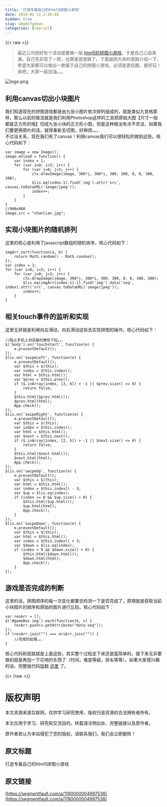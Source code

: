 ```yaml
---
title: '打造专属自己的html5拼图小游戏' 
date: 2019-02-11 2:30:49
hidden: true
slug: w8g0zfgdean
categories: [reprint]
---
```


{{< raw >}}

                    
<blockquote><p>最近公司刚好有个活动是要做一版 <a href="http://game.yangbai.me" rel="nofollow noreferrer" target="_blank">html5的拼图小游戏</a>，于是自己心血来潮，自己先实现了一把，也算是尝尝鲜了。下面就把大体的思路介绍一下，希望大家都可以做出一款属于自己的拼图小游戏，必须是更炫酷，更好玩！来吧，大家一起加油。。。</p></blockquote>
<p><span class="img-wrap"><img data-src="/img/bVu8fB" src="https://static.alili.tech/img/bVu8fB" alt="logo.png" title="logo.png" style="cursor: pointer; display: inline;"></span></p>
<h2 id="articleHeader0">利用canvas切出小块图片</h2>
<p>我们知道现在的拼图游戏都是由九张小图片依次排列组成的，就是类似九宫格那样。那么以前的做法就是我们利用Photoshop这样的工具把原始大图【尺寸一般都是正方形的哦】切成九张小块的正方形小图，但是这种做法有点不灵活，如果我们要更换图片的话，就得重新去切图，好麻烦。。。<br>不过没关系，现在我们有了canvas！利用canvas我们可以很轻松的做到这些。核心代码如下：</p>
<div class="widget-codetool" style="display:none;">
      <div class="widget-codetool--inner">
      <span class="selectCode code-tool" data-toggle="tooltip" data-placement="top" title="" data-original-title="全选"></span>
      <span type="button" class="copyCode code-tool" data-toggle="tooltip" data-placement="top" data-clipboard-text="var image = new Image();
image.onload = function() {
    var index = 1;
    for (var i=0; i<3; i++) {
        for (var j=0; j<3; j++) {
            ctx.drawImage(image, 300*j, 300*i, 300, 300, 0, 0, 300, 300);
            $lis.eq(index-1).find('img').attr('src', canvas.toDataURL('image/jpeg'));
            index++;
        }
    }
}
//900x900
image.src = &quot;shanlian.jpg&quot;;" title="" data-original-title="复制"></span>
      <span type="button" class="saveToNote code-tool" data-toggle="tooltip" data-placement="top" title="" data-original-title="放进笔记"></span>
      </div>
      </div><pre class="hljs lsl"><code>var image = new Image();
image.onload = function() {
    var index = <span class="hljs-number">1</span>;
    for (var i=<span class="hljs-number">0</span>; i&lt;<span class="hljs-number">3</span>; i++) {
        for (var j=<span class="hljs-number">0</span>; j&lt;<span class="hljs-number">3</span>; j++) {
            ctx.drawImage(image, <span class="hljs-number">300</span>*j, <span class="hljs-number">300</span>*i, <span class="hljs-number">300</span>, <span class="hljs-number">300</span>, <span class="hljs-number">0</span>, <span class="hljs-number">0</span>, <span class="hljs-number">300</span>, <span class="hljs-number">300</span>);
            $lis.eq(index<span class="hljs-number">-1</span>).find('img').attr('src', canvas.toDataURL('image/jpeg'));
            index++;
        }
    }
}
<span class="hljs-comment">//900x900</span>
image.src = <span class="hljs-string">"shanlian.jpg"</span>;</code></pre>
<h2 id="articleHeader1">实现小块图片的随机排列</h2>
<p>这里的核心是利用了javascript数组的随机排序，核心代码如下：</p>
<div class="widget-codetool" style="display:none;">
      <div class="widget-codetool--inner">
      <span class="selectCode code-tool" data-toggle="tooltip" data-placement="top" title="" data-original-title="全选"></span>
      <span type="button" class="copyCode code-tool" data-toggle="tooltip" data-placement="top" data-clipboard-text="imgArr.sort(function(a, b) {
    return Math.random() - Math.random();
});
var index = 1;
for (var i=0; i<3; i++) {
    for (var j=0; j<3; j++) {
        ctx.drawImage(image, 300*j, 300*i, 300, 300, 0, 0, 300, 300);
        $lis.eq(imgArr[index-1]-1).find('img').data('seq', index).attr('src', canvas.toDataURL('image/jpeg'));
        index++;
    }
}" title="" data-original-title="复制"></span>
      <span type="button" class="saveToNote code-tool" data-toggle="tooltip" data-placement="top" title="" data-original-title="放进笔记"></span>
      </div>
      </div><pre class="hljs perl"><code>imgArr.sort(function(a, b) {
    <span class="hljs-keyword">return</span> Math.random() - Math.random();
});
var <span class="hljs-keyword">index</span> = <span class="hljs-number">1</span>;
<span class="hljs-keyword">for</span> (var i=<span class="hljs-number">0</span>; i&lt;<span class="hljs-number">3</span>; i++) {
    <span class="hljs-keyword">for</span> (var j=<span class="hljs-number">0</span>; j&lt;<span class="hljs-number">3</span>; j++) {
        ctx.drawImage(image, <span class="hljs-number">300</span>*j, <span class="hljs-number">300</span>*i, <span class="hljs-number">300</span>, <span class="hljs-number">300</span>, <span class="hljs-number">0</span>, <span class="hljs-number">0</span>, <span class="hljs-number">300</span>, <span class="hljs-number">300</span>);
        $lis.e<span class="hljs-string">q(imgArr[index-1]-1)</span>.find(<span class="hljs-string">'img'</span>).data(<span class="hljs-string">'seq'</span>, <span class="hljs-keyword">index</span>).attr(<span class="hljs-string">'src'</span>, canvas.toDataURL(<span class="hljs-string">'image/jpeg'</span>));
        <span class="hljs-keyword">index</span>++;
    }
}</code></pre>
<h2 id="articleHeader2">相关touch事件的监听和实现</h2>
<p>这里无非就是利用向左滑动，向右滑动这些去实现拼图的操作。核心代码如下：</p>
<div class="widget-codetool" style="display:none;">
      <div class="widget-codetool--inner">
      <span class="selectCode code-tool" data-toggle="tooltip" data-placement="top" title="" data-original-title="全选"></span>
      <span type="button" class="copyCode code-tool" data-toggle="tooltip" data-placement="top" data-clipboard-text="//阻止手机上浏览器的弹性下拉。。。
$('body').on('touchstart', function(e) {
    e.preventDefault();
});
$lis.on('swipeLeft', function(e) {
    e.preventDefault();
    var $this = $(this);
    var index = $this.index();
    var html = $this.html();
    var $prev = $this.prev();
    if ($.inArray(index, [3, 6]) > -1 || $prev.size() <= 0) {
        return false;
    }
    $this.html($prev.html());
    $prev.html(html);
    App.check();
});
$lis.on('swipeRight', function(e) {
    e.preventDefault();
    var $this = $(this);
    var index = $this.index();
    var html = $this.html();
    var $next = $this.next();
    if ($.inArray(index, [2, 5]) > -1 || $next.size() <= 0) {
        return false;
    }
    $this.html($next.html());
    $next.html(html);
    App.check();
});
$lis.on('swipeUp', function(e) {
    e.preventDefault();
    var $this = $(this);
    var html = $this.html();
    var index = $this.index() - 3;
    var $up = $lis.eq(index);
    if (index >= 0 &amp;&amp; $up.size() > 0) {
        $this.html($up.html());
        $up.html(html);
        App.check();
    }
});
$lis.on('swipeDown', function(e) {
    e.preventDefault();
    var $this = $(this);
    var html = $this.html();
    var index = $this.index() + 3;
    var $down = $lis.eq(index);
    if (index < 9 &amp;&amp; $down.size() > 0) {
        $this.html($down.html());
        $down.html(html);
        App.check();
    }
});" title="" data-original-title="复制"></span>
      <span type="button" class="saveToNote code-tool" data-toggle="tooltip" data-placement="top" title="" data-original-title="放进笔记"></span>
      </div>
      </div><pre class="hljs php"><code><span class="hljs-comment">//阻止手机上浏览器的弹性下拉。。。</span>
$(<span class="hljs-string">'body'</span>).on(<span class="hljs-string">'touchstart'</span>, <span class="hljs-function"><span class="hljs-keyword">function</span><span class="hljs-params">(e)</span> </span>{
    e.preventDefault();
});
$lis.on(<span class="hljs-string">'swipeLeft'</span>, <span class="hljs-function"><span class="hljs-keyword">function</span><span class="hljs-params">(e)</span> </span>{
    e.preventDefault();
    <span class="hljs-keyword">var</span> <span class="hljs-keyword">$this</span> = $(this);
    <span class="hljs-keyword">var</span> index = <span class="hljs-keyword">$this</span>.index();
    <span class="hljs-keyword">var</span> html = <span class="hljs-keyword">$this</span>.html();
    <span class="hljs-keyword">var</span> $prev = <span class="hljs-keyword">$this</span>.prev();
    <span class="hljs-keyword">if</span> ($.inArray(index, [<span class="hljs-number">3</span>, <span class="hljs-number">6</span>]) &gt; <span class="hljs-number">-1</span> || $prev.size() &lt;= <span class="hljs-number">0</span>) {
        <span class="hljs-keyword">return</span> <span class="hljs-keyword">false</span>;
    }
    <span class="hljs-keyword">$this</span>.html($prev.html());
    $prev.html(html);
    App.check();
});
$lis.on(<span class="hljs-string">'swipeRight'</span>, <span class="hljs-function"><span class="hljs-keyword">function</span><span class="hljs-params">(e)</span> </span>{
    e.preventDefault();
    <span class="hljs-keyword">var</span> <span class="hljs-keyword">$this</span> = $(this);
    <span class="hljs-keyword">var</span> index = <span class="hljs-keyword">$this</span>.index();
    <span class="hljs-keyword">var</span> html = <span class="hljs-keyword">$this</span>.html();
    <span class="hljs-keyword">var</span> $next = <span class="hljs-keyword">$this</span>.next();
    <span class="hljs-keyword">if</span> ($.inArray(index, [<span class="hljs-number">2</span>, <span class="hljs-number">5</span>]) &gt; <span class="hljs-number">-1</span> || $next.size() &lt;= <span class="hljs-number">0</span>) {
        <span class="hljs-keyword">return</span> <span class="hljs-keyword">false</span>;
    }
    <span class="hljs-keyword">$this</span>.html($next.html());
    $next.html(html);
    App.check();
});
$lis.on(<span class="hljs-string">'swipeUp'</span>, <span class="hljs-function"><span class="hljs-keyword">function</span><span class="hljs-params">(e)</span> </span>{
    e.preventDefault();
    <span class="hljs-keyword">var</span> <span class="hljs-keyword">$this</span> = $(this);
    <span class="hljs-keyword">var</span> html = <span class="hljs-keyword">$this</span>.html();
    <span class="hljs-keyword">var</span> index = <span class="hljs-keyword">$this</span>.index() - <span class="hljs-number">3</span>;
    <span class="hljs-keyword">var</span> $up = $lis.eq(index);
    <span class="hljs-keyword">if</span> (index &gt;= <span class="hljs-number">0</span> &amp;&amp; $up.size() &gt; <span class="hljs-number">0</span>) {
        <span class="hljs-keyword">$this</span>.html($up.html());
        $up.html(html);
        App.check();
    }
});
$lis.on(<span class="hljs-string">'swipeDown'</span>, <span class="hljs-function"><span class="hljs-keyword">function</span><span class="hljs-params">(e)</span> </span>{
    e.preventDefault();
    <span class="hljs-keyword">var</span> <span class="hljs-keyword">$this</span> = $(this);
    <span class="hljs-keyword">var</span> html = <span class="hljs-keyword">$this</span>.html();
    <span class="hljs-keyword">var</span> index = <span class="hljs-keyword">$this</span>.index() + <span class="hljs-number">3</span>;
    <span class="hljs-keyword">var</span> $down = $lis.eq(index);
    <span class="hljs-keyword">if</span> (index &lt; <span class="hljs-number">9</span> &amp;&amp; $down.size() &gt; <span class="hljs-number">0</span>) {
        <span class="hljs-keyword">$this</span>.html($down.html());
        $down.html(html);
        App.check();
    }
});</code></pre>
<h2 id="articleHeader3">游戏是否完成的判断</h2>
<p>这里的话，拼图顺序的每一次变化都要去检测一下是否完成了，原理就是获取当前小块图片的顺序和原始的图片进行比较。核心代码如下：</p>
<div class="widget-codetool" style="display:none;">
      <div class="widget-codetool--inner">
      <span class="selectCode code-tool" data-toggle="tooltip" data-placement="top" title="" data-original-title="全选"></span>
      <span type="button" class="copyCode code-tool" data-toggle="tooltip" data-placement="top" data-clipboard-text="var resArr = [];
$('#gameBox img').each(function(k, v) {
    resArr.push(v.getAttribute(&quot;data-seq&quot;));
});
if (resArr.join(&quot;&quot;) === oriArr.join(&quot;&quot;)) {
    //完成的处理。。。
}" title="" data-original-title="复制"></span>
      <span type="button" class="saveToNote code-tool" data-toggle="tooltip" data-placement="top" title="" data-original-title="放进笔记"></span>
      </div>
      </div><pre class="hljs javascript"><code><span class="hljs-keyword">var</span> resArr = [];
$(<span class="hljs-string">'#gameBox img'</span>).each(<span class="hljs-function"><span class="hljs-keyword">function</span>(<span class="hljs-params">k, v</span>) </span>{
    resArr.push(v.getAttribute(<span class="hljs-string">"data-seq"</span>));
});
<span class="hljs-keyword">if</span> (resArr.join(<span class="hljs-string">""</span>) === oriArr.join(<span class="hljs-string">""</span>)) {
    <span class="hljs-comment">//完成的处理。。。</span>
}</code></pre>
<p>核心代码和思路就是上面这些，其实整个过程走下来还是蛮简单的，接下来无非要做的就是再加一下花哨的东西了（时间，难度等级，排名等等）。如果大家感兴趣的话，完整版代码猛戳 <a href="https://github.com/yangbai1991/html5-puzzle" rel="nofollow noreferrer" target="_blank">这里</a> 了。</p>

                
{{< /raw >}}

# 版权声明
本文资源来源互联网，仅供学习研究使用，版权归该资源的合法拥有者所有，

本文仅用于学习、研究和交流目的。转载请注明出处、完整链接以及原作者。

原作者若认为本站侵犯了您的版权，请联系我们，我们会立即删除！

## 原文标题
打造专属自己的html5拼图小游戏

## 原文链接
[https://segmentfault.com/a/1190000004997538](https://segmentfault.com/a/1190000004997538)

